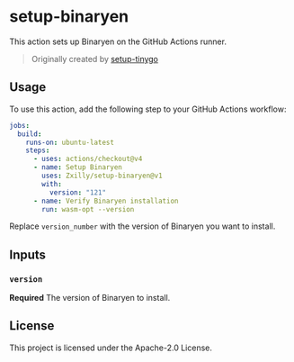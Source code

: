 # setup-binaryen

This action sets up Binaryen on the GitHub Actions runner.

> Originally created by [setup-tinygo](https://github.com/acifani/setup-tinygo)

## Usage

To use this action, add the following step to your GitHub Actions workflow:

```yaml
jobs:
  build:
    runs-on: ubuntu-latest
    steps:
      - uses: actions/checkout@v4
      - name: Setup Binaryen
        uses: Zxilly/setup-binaryen@v1
        with:
          version: "121"
      - name: Verify Binaryen installation
        run: wasm-opt --version
```

Replace `version_number` with the version of Binaryen you want to install.

## Inputs

### `version`

**Required** The version of Binaryen to install.

## License

This project is licensed under the Apache-2.0 License.
